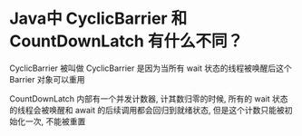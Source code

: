 # Java中 CyclicBarrier 和 CountDownLatch 有什么不同？

CyclicBarrier 被叫做 CyclicBarrier 是因为当所有 wait 状态的线程被唤醒后这个 Barrier 对象可以重用

CountDownLatch 内部有一个并发计数器, 计其数归零的时候, 所有的 wait 状态的线程会被唤醒和 await 的后续调用都会回归到就绪状态, 但是这个计数只能被初始化一次, 不能被重置
